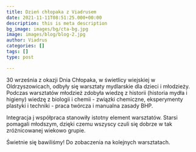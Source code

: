 ```yaml
---
title: Dzień chłopaka z Viadrusem
date: 2021-11-11T08:51:25.000+00:00
description: this is meta description
bg_image: images/bg/cta-bg.jpg
image: images/blog/blog-2.jpg
author: Viadrus
categories: []
tags: []
type: post

---
```

30 września z okazji Dnia Chłopaka, w świetlicy wiejskiej w Oldrzyszowicach, odbyły się warsztaty mydlarskie dla dzieci i młodzieży. Podczas warsztatów młodzież zdobyła wiedzę z historii (historia mydła i higieny) wiedzę z biologii i chemii - związki chemiczne, eksperymenty plastyki i techniki - praca twórcza i manualna zasady BHP.

Integracja j współpraca stanowiły istotny element warsztatów. Starsi pomagali młodszym, dzięki czemu wszyscy czuli się dobrze w tak zróżnicowanej wiekowo grupie.

Świetnie się bawiliśmy! Do zobaczenia na kolejnych warsztatach.